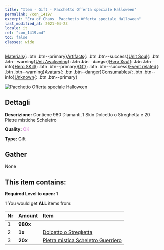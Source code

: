 ```yaml
---
title: "Item - Gift - Pacchetto Offerta speciale Halloween"
permalink: /con_1419/
excerpt: "Era of Chaos  Pacchetto Offerta speciale Halloween"
last_modified_at: 2021-04-23
locale: it
ref: "con_1419.md"
toc: false
classes: wide
---
```

 [Materials](/ItemsIT/){: .btn .btn--primary}[Artifacts](/ItemsIT/Artifacts/){: .btn .btn--success}[Unit Soul](/ItemsIT/UnitSoul/){: .btn .btn--warning}[Unit Awakening](/ItemsIT/UnitAwakening/){: .btn .btn--danger}[Hero Soul](/ItemsIT/HeroSoul/){: .btn .btn--info}[Hero SKill](/ItemsIT/HeroSkill/){: .btn .btn--primary}[Gift](/ItemsIT/Gift/){: .btn .btn--success}[Event related](/ItemsIT/Events/){: .btn .btn--warning}[Avatars](/ItemsIT/Avatars/){: .btn .btn--danger}[Consumables](/ItemsIT/Consumables/){: .btn .btn--info}[Unknown](/ItemsIT/Unknown/){: .btn .btn--primary}

 ![Pacchetto Offerta speciale Halloween](/images/t/i_907033.png)

## Dettagli
 **Descrizione:** Contiene 980 Diamanti, 1 Skin Dolcetto o Streghetta e 20 Pietre mistiche Scheletro

 **Quality:** <span style="color: #DA70D6">OK</span>

 **Type:** Gift

## Gather

  None

## This item contains:

 **Required Level to open:** 1

 1 You would get **ALL** items  from:

  | Nr | Amount |     Item    |
  |:---|:-------|:------------|
  | 1 |  **980x** | <i class="fas fa-gem"/> |  | 
  | 2 |  **1x** | [Dolcetto o Streghetta](/ItemsIT/con_1053/) |  | 
  | 3 |  **20x** | [Pietra mistica Scheletro Guerriero](/ItemsIT/unt_297/) |  | 
